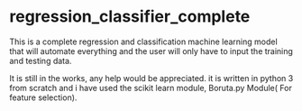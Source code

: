 # regression_classifier_complete
This is a complete regression and classification machine learning model that will automate everything and the user will only have to input the training and testing data. 

It is still in the works, any help would be appreciated.
it is written in python 3 from scratch and i have used the scikit learn module, Boruta.py Module( For feature selection).

